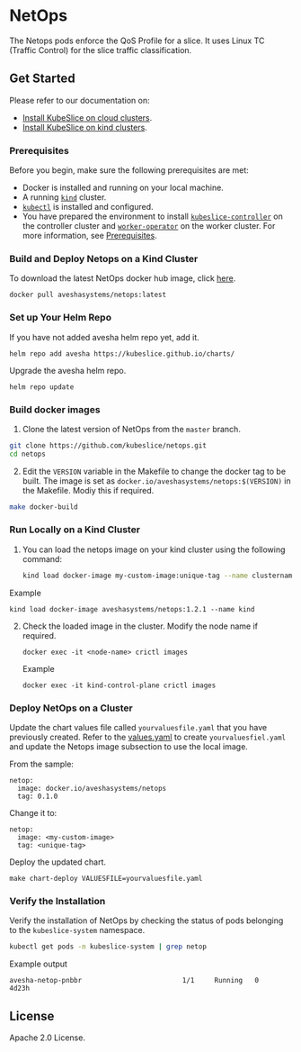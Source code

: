 # NetOps


The Netops pods enforce the QoS Profile for a slice. It uses Linux TC (Traffic Control) for the slice traffic classification.

## Get Started

Please refer to our documentation on:
- [Install KubeSlice on cloud clusters](https://kubeslice.io/documentation/open-source/0.6.0/getting-started-with-cloud-clusters/installing-kubeslice/installing-the-kubeslice-controller).
- [Install KubeSlice on kind clusters](https://kubeslice.io/documentation/open-source/0.6.0/tutorials/kind-install-kubeslice-controller).

### Prerequisites

Before you begin, make sure the following prerequisites are met:
* Docker is installed and running on your local machine.
* A running [`kind`](https://kind.sigs.k8s.io/) cluster.
* [`kubectl`](https://kubernetes.io/docs/tasks/tools/) is installed and configured.
* You have prepared the environment to install [`kubeslice-controller`](https://github.com/kubeslice/kubeslice-controller) on the controller cluster
 and [`worker-operator`](https://github.com/kubeslice/worker-operator) on the worker cluster. For more information, see [Prerequisites](https://kubeslice.io/documentation/open-source/0.5.0/getting-started-with-cloud-clusters/prerequisites/).
 
### Build and Deploy Netops on a Kind Cluster

To download the latest NetOps docker hub image, click [here](https://hub.docker.com/r/aveshasystems/netops).

```console
docker pull aveshasystems/netops:latest
```

### Set up Your Helm Repo

If you have not added avesha helm repo yet, add it.

```console
helm repo add avesha https://kubeslice.github.io/charts/
```

Upgrade the avesha helm repo.

```console
helm repo update
```

### Build docker images

1. Clone the latest version of NetOps from  the `master` branch. 

```bash
git clone https://github.com/kubeslice/netops.git
cd netops
```

2. Edit the `VERSION` variable in the Makefile to change the docker tag to be built.
The image is set as `docker.io/aveshasystems/netops:$(VERSION)` in the Makefile. Modiy this if required.

```bash
make docker-build
```

### Run Locally on a Kind Cluster

1. You can load the netops image on your kind cluster using the following command:

   ```bash
   kind load docker-image my-custom-image:unique-tag --name clustername
   ```

  Example

  ```console
  kind load docker-image aveshasystems/netops:1.2.1 --name kind
  ```

2. Check the loaded image in the cluster. Modify the node name if required.

   ```console
   docker exec -it <node-name> crictl images
   ```

   Example

   ```console
   docker exec -it kind-control-plane crictl images
   ```


### Deploy NetOps on a Cluster

Update the chart values file called `yourvaluesfile.yaml` that you have previously created.
Refer to the [values.yaml](https://github.com/kubeslice/charts/blob/master/charts/kubeslice-worker/values.yaml) to create `yourvaluesfiel.yaml` and update the Netops image subsection to use the local image.

From the sample: 

```
netop:
  image: docker.io/aveshasystems/netops
  tag: 0.1.0
```

Change it to:

```
netop:
  image: <my-custom-image>
  tag: <unique-tag>
```

Deploy the updated chart.

```console
make chart-deploy VALUESFILE=yourvaluesfile.yaml
```

### Verify the Installation

Verify the installation of NetOps by checking the status of pods belonging to the `kubeslice-system` namespace.

```bash
kubectl get pods -n kubeslice-system | grep netop
```
Example output

```
avesha-netop-pnbbr                         1/1     Running   0          4d23h
```

## License
Apache 2.0 License.
